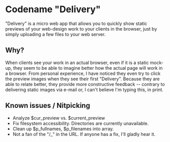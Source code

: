 # Codename "Delivery"

"Delivery" is a micro web app that allows you to quickly show static previews of your web-design work to your clients in the browser, just by simply uploading a few files to your web server.

## Why?

When clients see your work in an actual browser, even if it is a static mock-up, they seem to be able to imagine better how the actual page will work in a browser. From personal experience, I have noticed they even try to click the preview images when they see their first "Delivery". Because they are able to relate better, they provide more constructive feedback -- contrary to delivering static images via e-mail or, I can't believe I'm typing this, in print.

## Known issues / Nitpicking

- Analyze $cur\_preview vs. $current\_preview
- Fix filesystem accessibility. Directories are currently unavailable.
- Clean up $p\_fullnames, $p\_filenames into array.
- Not a fan of the "/_" in the URL. If anyone has a fix, I'll gladly hear it.